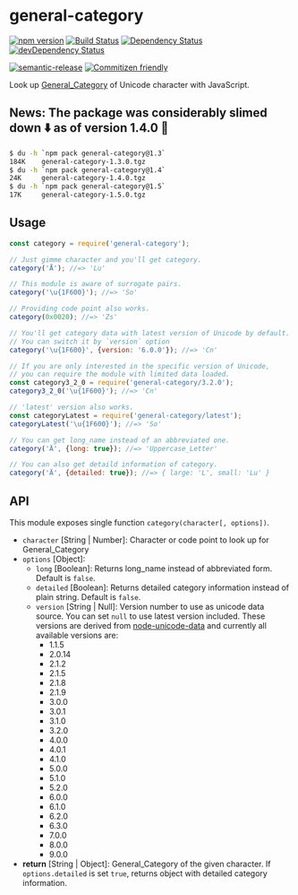 # general-category

[![npm version][npm-image]][npm-url]
[![Build Status][travis-image]][travis-url]
[![Dependency Status][david-image]][david-url]
[![devDependency Status][david-dev-image]][david-dev-url]

[![semantic-release][semrel-image]][semrel-url]
[![Commitizen friendly][commitizen-image]][commitizen-url]


[npm-image]: https://img.shields.io/npm/v/general-category.svg
[npm-url]: https://www.npmjs.com/package/general-category
[travis-image]: https://travis-ci.org/hakatashi/general-category.svg?branch=master
[travis-url]: https://travis-ci.org/hakatashi/general-category
[david-image]: https://david-dm.org/hakatashi/general-category.svg
[david-url]: https://david-dm.org/hakatashi/general-category
[david-dev-image]: https://david-dm.org/hakatashi/general-category/dev-status.svg
[david-dev-url]: https://david-dm.org/hakatashi/general-category#info=devDependencies
[semrel-image]: https://img.shields.io/badge/%20%20%F0%9F%93%A6%F0%9F%9A%80-semantic--release-e10079.svg
[semrel-url]: https://github.com/semantic-release/semantic-release
[commitizen-image]: https://img.shields.io/badge/commitizen-friendly-brightgreen.svg
[commitizen-url]: http://commitizen.github.io/cz-cli/

Look up [General_Category](http://unicode.org/reports/tr44/#General_Category) of Unicode character with JavaScript.

## News: The package was considerably slimed down :arrow_down: as of version 1.4.0 :raised_hands:

```sh
$ du -h `npm pack general-category@1.3`
184K    general-category-1.3.0.tgz
$ du -h `npm pack general-category@1.4`
24K     general-category-1.4.0.tgz
$ du -h `npm pack general-category@1.5`
17K     general-category-1.5.0.tgz
```

## Usage

```js
const category = require('general-category');

// Just gimme character and you'll get category.
category('Å'); //=> 'Lu'

// This module is aware of surrogate pairs.
category('\u{1F600}'); //=> 'So'

// Providing code point also works.
category(0x0020); //=> 'Zs'

// You'll get category data with latest version of Unicode by default.
// You can switch it by `version` option
category('\u{1F600}', {version: '6.0.0'}); //=> 'Cn'

// If you are only interested in the specific version of Unicode,
// you can require the module with limited data loaded.
const category3_2_0 = require('general-category/3.2.0');
category3_2_0('\u{1F600}'); //=> 'Cn'

// 'latest' version also works.
const categoryLatest = require('general-category/latest');
categoryLatest('\u{1F600}'); //=> 'So'

// You can get long_name instead of an abbreviated one.
category('Ä', {long: true}); //=> 'Uppercase_Letter'

// You can also get detaild information of category.
category('Ä', {detailed: true}); //=> { large: 'L', small: 'Lu' }
```

## API

This module exposes single function `category(character[, options])`.

* `character` [String | Number]: Character or code point to look up for General_Category
* `options` [Object]:
	* `long` [Boolean]: Returns long_name instead of abbreviated form. Default is `false`.
	* `detailed` [Boolean]: Returns detailed category information instead of plain string. Default is `false`.
	* `version` [String | Null]: Version number to use as unicode data source. You can set `null` to use latest version included. These versions are derived from [node-unicode-data](https://github.com/mathiasbynens/node-unicode-data) and currently all available versions are:
		* 1.1.5
		* 2.0.14
		* 2.1.2
		* 2.1.5
		* 2.1.8
		* 2.1.9
		* 3.0.0
		* 3.0.1
		* 3.1.0
		* 3.2.0
		* 4.0.0
		* 4.0.1
		* 4.1.0
		* 5.0.0
		* 5.1.0
		* 5.2.0
		* 6.0.0
		* 6.1.0
		* 6.2.0
		* 6.3.0
		* 7.0.0
		* 8.0.0
		* 9.0.0
* **return** [String | Object]: General_Category of the given character. If `options.detailed` is set `true`, returns object with detailed category information.

